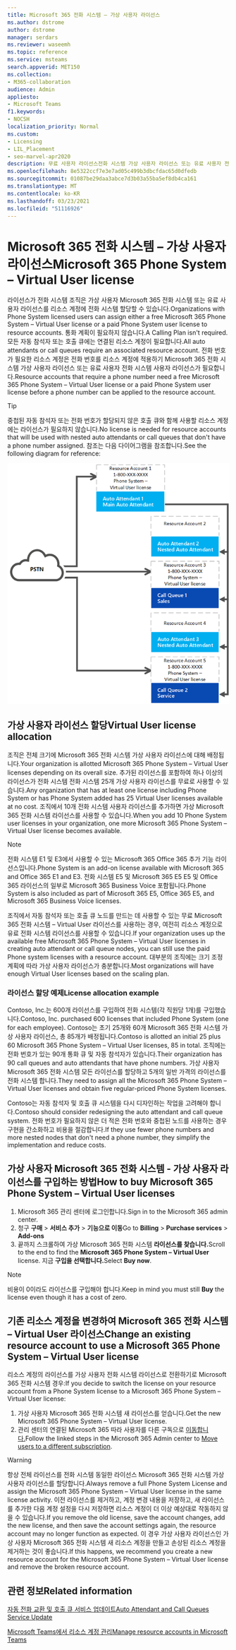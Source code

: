 ```yaml
---
title: Microsoft 365 전화 시스템 – 가상 사용자 라이선스
ms.author: dstrome
author: dstrome
manager: serdars
ms.reviewer: waseemh
ms.topic: reference
ms.service: msteams
search.appverid: MET150
ms.collection:
- M365-collaboration
audience: Admin
appliesto:
- Microsoft Teams
f1.keywords:
- NOCSH
localization_priority: Normal
ms.custom:
- Licensing
- LIL_Placement
- seo-marvel-apr2020
description: 무료 사용자 라이선스전화 시스템 가상 사용자 라이선스 또는 유료 사용자 전화 시스템 사용자 라이선스를 조직의 리소스 계정에 할당하는 방법에 대해 자세히 알아보습니다.
ms.openlocfilehash: 8e5322ccf7e3e7ad05c499b3dbcfdac65d0dfedb
ms.sourcegitcommit: 01087be29daa3abce7d3b03a55ba5ef8db4ca161
ms.translationtype: MT
ms.contentlocale: ko-KR
ms.lasthandoff: 03/23/2021
ms.locfileid: "51116926"
---
```

# <a name="microsoft-365-phone-system--virtual-user-license"></a><span data-ttu-id="b70fc-103">Microsoft 365 전화 시스템 – 가상 사용자 라이선스</span><span class="sxs-lookup"><span data-stu-id="b70fc-103">Microsoft 365 Phone System – Virtual User license</span></span>

<span data-ttu-id="b70fc-104">라이선스가 전화 시스템 조직은 가상 사용자 Microsoft 365 전화 시스템 또는 유료 사용자 라이선스를 리소스 계정에 전화 시스템 할당할 수 있습니다.</span><span class="sxs-lookup"><span data-stu-id="b70fc-104">Organizations with Phone System licensed users can assign either a free Microsoft 365 Phone System – Virtual User license or a paid Phone System user license to resource accounts.</span></span> <span data-ttu-id="b70fc-105">통화 계획이 필요하지 않습니다.</span><span class="sxs-lookup"><span data-stu-id="b70fc-105">A Calling Plan isn't required.</span></span> <span data-ttu-id="b70fc-106">모든 자동 참석자 또는 호출 큐에는 연결된 리소스 계정이 필요합니다.</span><span class="sxs-lookup"><span data-stu-id="b70fc-106">All auto attendants or call queues require an associated resource account.</span></span> <span data-ttu-id="b70fc-107">전화 번호가 필요한 리소스 계정은 전화 번호를 리소스 계정에 적용하기 Microsoft 365 전화 시스템 가상 사용자 라이선스 또는 유료 사용자 전화 시스템 사용자 라이선스가 필요합니다.</span><span class="sxs-lookup"><span data-stu-id="b70fc-107">Resource accounts that require a phone number need a free Microsoft 365 Phone System – Virtual User license or a paid Phone System user license before a phone number can be applied to the resource account.</span></span>

> [!TIP]
> <span data-ttu-id="b70fc-108">중첩된 자동 참석자 또는 전화 번호가 할당되지 않은 호출 큐와 함께 사용할 리소스 계정에는 라이선스가 필요하지 않습니다.</span><span class="sxs-lookup"><span data-stu-id="b70fc-108">No license is needed for resource accounts that will be used with nested auto attendants or call queues that don't have a phone number assigned.</span></span> <span data-ttu-id="b70fc-109">참조는 다음 다이어그램을 참조합니다.</span><span class="sxs-lookup"><span data-stu-id="b70fc-109">See the following diagram for reference:</span></span> 

![가상 사용자 라이선스](../media/resource-account.png)

## <a name="virtual-user-license-allocation"></a><span data-ttu-id="b70fc-111">가상 사용자 라이선스 할당</span><span class="sxs-lookup"><span data-stu-id="b70fc-111">Virtual User license allocation</span></span>

<span data-ttu-id="b70fc-112">조직은 전체 크기에 Microsoft 365 전화 시스템 가상 사용자 라이선스에 대해 배정됩니다.</span><span class="sxs-lookup"><span data-stu-id="b70fc-112">Your organization is allotted Microsoft 365 Phone System – Virtual User licenses depending on its overall size.</span></span> <span data-ttu-id="b70fc-113">추가된 라이선스를 포함하여 하나 이상의 라이선스가 전화 시스템 전화 시스템 25개 가상 사용자 라이선스를 무료로 사용할 수 있습니다.</span><span class="sxs-lookup"><span data-stu-id="b70fc-113">Any organization that has at least one license including Phone System or has Phone System added has 25 Virtual User licenses available at no cost.</span></span> <span data-ttu-id="b70fc-114">조직에서 10개 전화 시스템 사용자 라이선스를 추가하면 가상 Microsoft 365 전화 시스템 라이선스를 사용할 수 있습니다.</span><span class="sxs-lookup"><span data-stu-id="b70fc-114">When you add 10 Phone System user licenses in your organization, one more Microsoft 365 Phone System – Virtual User license becomes available.</span></span>

> [!NOTE]
> <span data-ttu-id="b70fc-115">전화 시스템 E1 및 E3에서 사용할 수 있는 Microsoft 365 Office 365 추가 기능 라이선스입니다.</span><span class="sxs-lookup"><span data-stu-id="b70fc-115">Phone System is an add-on license available with Microsoft 365 and Office 365 E1 and E3.</span></span> <span data-ttu-id="b70fc-116">전화 시스템 E5 및 Microsoft 365 E5 E5 및 Office 365 라이선스의 일부로 Microsoft 365 Business Voice 포함됩니다.</span><span class="sxs-lookup"><span data-stu-id="b70fc-116">Phone System is also included as part of Microsoft 365 E5, Office 365 E5, and Microsoft 365 Business Voice licenses.</span></span>

<span data-ttu-id="b70fc-117">조직에서 자동 참석자 또는 호출 큐 노드를 만드는 데 사용할 수 있는 무료 Microsoft 365 전화 시스템 – Virtual User 라이선스를 사용하는 경우, 여전히 리소스 계정으로 유료 전화 시스템 라이선스를 사용할 수 있습니다.</span><span class="sxs-lookup"><span data-stu-id="b70fc-117">If your organization uses up the available free Microsoft 365 Phone System – Virtual User licenses in creating auto attendant or call queue nodes, you can still use the paid Phone system licenses with a resource account.</span></span> <span data-ttu-id="b70fc-118">대부분의 조직에는 크기 조정 계획에 따라 가상 사용자 라이선스가 충분합니다.</span><span class="sxs-lookup"><span data-stu-id="b70fc-118">Most organizations will have enough Virtual User licenses based on the scaling plan.</span></span> 

### <a name="license-allocation-example"></a><span data-ttu-id="b70fc-119">라이선스 할당 예제</span><span class="sxs-lookup"><span data-stu-id="b70fc-119">License allocation example</span></span>

<span data-ttu-id="b70fc-120">Contoso, Inc.는 600개 라이선스를 구입하여 전화 시스템(각 직원당 1개)를 구입했습니다.</span><span class="sxs-lookup"><span data-stu-id="b70fc-120">Contoso, Inc. purchased 600 licenses that included Phone System (one for each employee).</span></span> <span data-ttu-id="b70fc-121">Contoso는 초기 25개와 60개 Microsoft 365 전화 시스템 가상 사용자 라이선스, 총 85개가 배정됩니다.</span><span class="sxs-lookup"><span data-stu-id="b70fc-121">Contoso is allotted an initial 25 plus 60 Microsoft 365 Phone System – Virtual User licenses, 85 in total.</span></span> <span data-ttu-id="b70fc-122">조직에는 전화 번호가 있는 90개 통화 큐 및 자동 참석자가 있습니다.</span><span class="sxs-lookup"><span data-stu-id="b70fc-122">Their organization has 90 call queues and auto attendants that have phone numbers.</span></span> <span data-ttu-id="b70fc-123">가상 사용자 Microsoft 365 전화 시스템 모든 라이선스를 할당하고 5개의 일반 가격의 라이선스를 전화 시스템 합니다.</span><span class="sxs-lookup"><span data-stu-id="b70fc-123">They need to assign all the Microsoft 365 Phone System – Virtual User licenses and obtain five regular-priced Phone System licenses.</span></span>

<span data-ttu-id="b70fc-124">Contoso는 자동 참석자 및 호출 큐 시스템을 다시 디자인하는 작업을 고려해야 합니다.</span><span class="sxs-lookup"><span data-stu-id="b70fc-124">Contoso should consider redesigning the auto attendant and call queue system.</span></span> <span data-ttu-id="b70fc-125">전화 번호가 필요하지 않은 더 적은 전화 번호와 중첩된 노드를 사용하는 경우 구현을 간소화하고 비용을 절감합니다.</span><span class="sxs-lookup"><span data-stu-id="b70fc-125">If they use fewer phone numbers and more nested nodes that don't need a phone number, they simplify the implementation and reduce costs.</span></span>

## <a name="how-to-buy-microsoft-365-phone-system--virtual-user-licenses"></a><span data-ttu-id="b70fc-126">가상 사용자 Microsoft 365 전화 시스템 - 가상 사용자 라이선스를 구입하는 방법</span><span class="sxs-lookup"><span data-stu-id="b70fc-126">How to buy Microsoft 365 Phone System – Virtual User licenses</span></span>

1. <span data-ttu-id="b70fc-127">Microsoft 365 관리 센터에 로그인합니다.</span><span class="sxs-lookup"><span data-stu-id="b70fc-127">Sign in to the Microsoft 365 admin center.</span></span>
2. <span data-ttu-id="b70fc-128">청구 **구매**  >  **서비스 추가**  >  **기능으로 이동**</span><span class="sxs-lookup"><span data-stu-id="b70fc-128">Go to **Billing** > **Purchase services** > **Add-ons**</span></span>
3. <span data-ttu-id="b70fc-129">끝까지 스크롤하여 가상 Microsoft 365 전화 시스템 **라이선스를 찾습니다.**</span><span class="sxs-lookup"><span data-stu-id="b70fc-129">Scroll to the end to find the **Microsoft 365 Phone System – Virtual User** license.</span></span> <span data-ttu-id="b70fc-130">지금 **구입을 선택합니다.**</span><span class="sxs-lookup"><span data-stu-id="b70fc-130">Select **Buy now**.</span></span>

> [!NOTE]
> <span data-ttu-id="b70fc-131">비용이 0이라도  라이선스를 구입해야 합니다.</span><span class="sxs-lookup"><span data-stu-id="b70fc-131">Keep in mind you must still  **Buy** the license even though it has a cost of zero.</span></span>

## <a name="change-an-existing-resource-account-to-use-a-microsoft-365-phone-system--virtual-user-license"></a><span data-ttu-id="b70fc-132">기존 리소스 계정을 변경하여 Microsoft 365 전화 시스템 – Virtual User 라이선스</span><span class="sxs-lookup"><span data-stu-id="b70fc-132">Change an existing resource account to use a Microsoft 365 Phone System – Virtual User license</span></span>

<span data-ttu-id="b70fc-133">리소스 계정의 라이선스를 가상 사용자 전화 시스템 라이선스로 전환하기로 Microsoft 365 전화 시스템 경우:</span><span class="sxs-lookup"><span data-stu-id="b70fc-133">If you decide to switch the license on your resource account from a Phone System license to a Microsoft 365 Phone System – Virtual User license:</span></span>

1. <span data-ttu-id="b70fc-134">가상 사용자 Microsoft 365 전화 시스템 새 라이선스를 얻습니다.</span><span class="sxs-lookup"><span data-stu-id="b70fc-134">Get the new Microsoft 365 Phone System – Virtual User license.</span></span>
2. <span data-ttu-id="b70fc-135">관리 센터의 연결된 Microsoft 365 따라 사용자를 다른 구독으로 [이동합니다.](/microsoft-365/admin/manage/assign-licenses-to-users#move-users-to-a-different-subscription)</span><span class="sxs-lookup"><span data-stu-id="b70fc-135">Follow the linked steps in the Microsoft 365 Admin center to [Move users to a different subscription](/microsoft-365/admin/manage/assign-licenses-to-users#move-users-to-a-different-subscription).</span></span>

> [!WARNING]
> <span data-ttu-id="b70fc-136">항상 전체 라이선스를 전화 시스템 동일한 라이선스 Microsoft 365 전화 시스템 가상 사용자 라이선스를 할당합니다.</span><span class="sxs-lookup"><span data-stu-id="b70fc-136">Always remove a full Phone System License and assign the Microsoft 365 Phone System – Virtual User license in the same license activity.</span></span> <span data-ttu-id="b70fc-137">이전 라이선스를 제거하고, 계정 변경 내용을 저장하고, 새 라이선스를 추가한 다음 계정 설정을 다시 저장하면 리소스 계정이 더 이상 예상대로 작동하지 않을 수 있습니다.</span><span class="sxs-lookup"><span data-stu-id="b70fc-137">If you remove the old license, save the account changes, add the new license, and then save the account settings again, the resource account may no longer function as expected.</span></span> <span data-ttu-id="b70fc-138">이 경우 가상 사용자 라이선스인 가상 사용자 Microsoft 365 전화 시스템 새 리소스 계정을 만들고 손상된 리소스 계정을 제거하는 것이 좋습니다.</span><span class="sxs-lookup"><span data-stu-id="b70fc-138">If this happens, we recommend you create a new resource account for the Microsoft 365 Phone System – Virtual User license and remove the broken resource account.</span></span> 

## <a name="related-information"></a><span data-ttu-id="b70fc-139">관련 정보</span><span class="sxs-lookup"><span data-stu-id="b70fc-139">Related information</span></span>

[<span data-ttu-id="b70fc-140">자동 전화 교환 및 호출 큐 서비스 업데이트</span><span class="sxs-lookup"><span data-stu-id="b70fc-140">Auto Attendant and Call Queues Service Update</span></span>](https://techcommunity.microsoft.com/t5/Microsoft-Teams-Blog/Auto-Attendant-and-Call-Queues-Service-Update/ba-p/564521)

[<span data-ttu-id="b70fc-141">Microsoft Teams에서 리소스 계정 관리</span><span class="sxs-lookup"><span data-stu-id="b70fc-141">Manage resource accounts in Microsoft Teams</span></span>](../manage-resource-accounts.md)